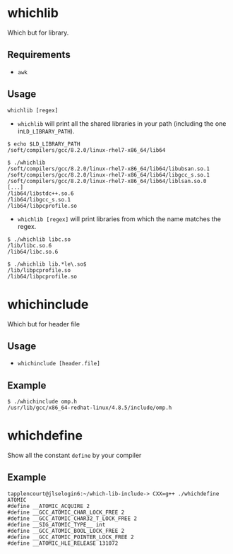 # whichlib
Which but for library.

## Requirements
- `awk`

## Usage

`whichlib [regex]`


- `whichlib` will print all the shared libraries in your path (including the one in`LD_LIBRARY_PATH`). 

```
$ echo $LD_LIBRARY_PATH
/soft/compilers/gcc/8.2.0/linux-rhel7-x86_64/lib64

$ ./whichlib
/soft/compilers/gcc/8.2.0/linux-rhel7-x86_64/lib64/libubsan.so.1
/soft/compilers/gcc/8.2.0/linux-rhel7-x86_64/lib64/libgcc_s.so.1
/soft/compilers/gcc/8.2.0/linux-rhel7-x86_64/lib64/liblsan.so.0
[...]
/lib64/libstdc++.so.6
/lib64/libgcc_s.so.1
/lib64/libpcprofile.so
```

- `whichlib [regex]` will print libraries from which the name matches the regex.

```
$ ./whichlib libc.so
/lib/libc.so.6
/lib64/libc.so.6

$ ./whichlib lib.*le\.so$
/lib/libpcprofile.so
/lib64/libpcprofile.so
```

# whichinclude

Which but for header file

## Usage

- `whichinclude [header.file]`

## Example
```
$ ./whichinclude omp.h
/usr/lib/gcc/x86_64-redhat-linux/4.8.5/include/omp.h
```

# whichdefine

Show all the constant `define` by your compiler

## Example
```
tapplencourt@jlselogin6:~/which-lib-include-> CXX=g++ ./whichdefine ATOMIC
#define __ATOMIC_ACQUIRE 2
#define __GCC_ATOMIC_CHAR_LOCK_FREE 2
#define __GCC_ATOMIC_CHAR32_T_LOCK_FREE 2
#define __SIG_ATOMIC_TYPE__ int
#define __GCC_ATOMIC_BOOL_LOCK_FREE 2
#define __GCC_ATOMIC_POINTER_LOCK_FREE 2
#define __ATOMIC_HLE_RELEASE 131072
```

